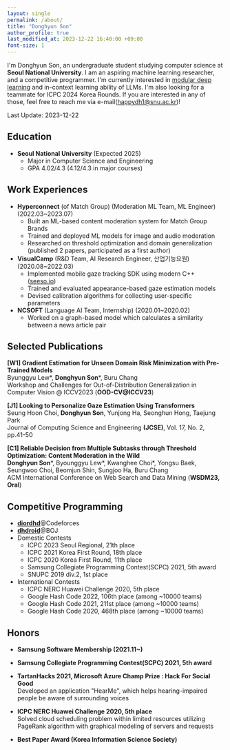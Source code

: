 ```yaml
---
layout: single
permalink: /about/
title: "Donghyun Son"
author_profile: true
last_modified_at: 2023-12-22 16:40:00 +09:00
font-size: 1
---
```

I'm Donghyun Son, an undergraduate student studying computer science at **Seoul National University**. I am an aspiring machine learning researcher, and a competitive programmer. I'm currently interested in [modular deep learning](https://www.modulardeeplearning.com/) and in-context learning ability of LLMs. I'm also looking for a teammate for ICPC 2024 Korea Rounds. If you are interested in any of those, feel free to reach me via e-mail(happydh1@snu.ac.kr)!

Last Update: 2023-12-22

## Education
- **Seoul National University** (Expected 2025)
  - Major in Computer Science and Engineering
  - GPA 4.02/4.3 (4.12/4.3 in major courses)

## Work Experiences
- **Hyperconnect** (of Match Group) (Moderation ML Team, ML Engineer) (2022.03~2023.07)
  - Built an ML-based content moderation system for Match Group Brands 
  - Trained and deployed ML models for image and audio moderation
  - Researched on threshold optimization and domain generalization (published 2 papers, participated as a first author)
- **VisualCamp** (R&D Team, AI Research Engineer, 산업기능요원) (2020.08~2022.03)
  - Implemented mobile gaze tracking SDK using modern C++ ([seeso.io](https://seeso.io/))
  - Trained and evaluated appearance-based gaze estimation models
  - Devised calibration algorithms for collecting user-specific parameters
- **NCSOFT** (Language AI Team, Internship) (2020.01~2020.02)
  - Worked on a graph-based model which calculates a similarity between a news article pair 

## Selected Publications
**[W1] Gradient Estimation for Unseen Domain Risk Minimization with Pre-Trained Models** \
Byunggyu Lew\*, **Donghyun Son**\*, Buru Chang \
Workshop and Challenges for Out-of-Distribution Generalization in Computer Vision @ ICCV2023 (**OOD-CV@ICCV23**)

**[J1] Looking to Personalize Gaze Estimation Using Transformers** \
Seung Hoon Choi, **Donghyun Son**, Yunjong Ha, Seonghun Hong, Taejung Park \
Journal of Computing Science and Engineering **(JCSE)**, Vol. 17, No. 2, pp.41-50

**[C1] Reliable Decision from Multiple Subtasks through Threshold Optimization: Content Moderation in the Wild** \
**Donghyun Son**\*, Byounggyu Lew\*, Kwanghee Choi\*, Yongsu Baek, Seungwoo Choi, Beomjun Shin, Sungjoo Ha, Buru Chang \
ACM International Conference on Web Search and Data Mining (**WSDM23, Oral**)





## Competitive Programming
  - [**diordhd**](http://codeforces.com/profile/diordhd)@Codeforces
  - [**dhdroid**](https://www.acmicpc.net/user/dhdroid)@BOJ
  - Domestic Contests
    - ICPC 2023 Seoul Regional, 21th place
    - ICPC 2021 Korea First Round, 18th place
    - ICPC 2020 Korea First Round, 11th place
    - Samsung Collegiate Programming Contest(SCPC) 2021, 5th award
    - SNUPC 2019 div.2, 1st place
  - International Contests
    - ICPC NERC Huawei Challenge 2020, 5th place
    - Google Hash Code 2022, 106th place (among ~10000 teams)
    - Google Hash Code 2021, 211st place (among ~10000 teams)
    - Google Hash Code 2020, 468th place (among ~10000 teams)


## Honors
- **Samsung Software Membership (2021.11~)**

- **Samsung Collegiate Programming Contest(SCPC) 2021, 5th award**

- **TartanHacks 2021, Microsoft Azure Champ Prize : Hack For Social Good**  
Developed an application "HearMe", which helps hearing-impaired people be aware of surrounding voices

- **ICPC NERC Huawei Challenge 2020, 5th place**  
Solved cloud scheduling problem within limited resources utilizing PageRank algorithm with graphical modeling of servers and requests

- **Best Paper Award (Korea Information Science Society)**  
